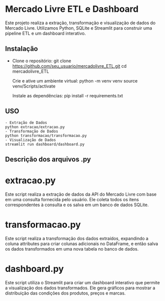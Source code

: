  # Mercado Livre ETL e Dashboard

Este projeto realiza a extração, transformação e visualização de dados do Mercado Livre. Utilizamos Python, SQLite e Streamlit para construir uma pipeline ETL e um dashboard interativo.

## Instalação

- Clone o repositório:
   git clone https://github.com/seu_usuario/mercadolivre_ETL.git
   cd mercadolivre_ETL

    Crie e ative um ambiente virtual:
    python -m venv venv
    source venv/Scripts/activate

    Instale as dependências:
    pip install -r requirements.txt

## USO
    - Extração de Dados
    python extracao/extracao.py
    - Transformação de Dados
    python transformacao/transformacao.py
    - Visualização de Dados
    streamlit run dashboard/dashboard.py

## Descrição dos arquivos .py

# extracao.py
Este script realiza a extração de dados da API do Mercado Livre com base em uma consulta fornecida pelo usuário. Ele coleta todos os itens correspondentes à consulta e os salva em um banco de dados SQLite.

# transformacao.py
Este script realiza a transformação dos dados extraídos, expandindo a coluna attributes para criar colunas adicionais no DataFrame, e então salva os dados transformados em uma nova tabela no banco de dados.

# dashboard.py
Este script utiliza o Streamlit para criar um dashboard interativo que permite a visualização dos dados transformados. Ele gera gráficos para mostrar a distribuição das condições dos produtos, preços e marcas.
